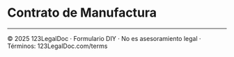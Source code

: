 # Contrato de Manufactura

---

© 2025 123LegalDoc · Formulario DIY · No es asesoramiento legal · Términos: 123LegalDoc.com/terms
